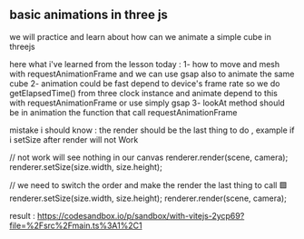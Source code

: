 ## basic animations in three js

we will practice and learn about how can we animate a simple cube in threejs

here what i've learned from the lesson today :
1- how to move and mesh with requestAnimationFrame and we can use gsap also to animate the same cube
2- animation could be fast depend to device's frame rate so we do getElapsedTime() from three clock instance and animate depend to this with requestAnimationFrame or use simply gsap
3- lookAt method should be in animation the function that call requestAnimationFrame

mistake i should know : the render should be the last thing to do , example if i setSize after render will not Work

// not work will see nothing in our canvas
renderer.render(scene, camera);
renderer.setSize(size.width, size.height);

// we need to switch the order and make the render the last thing to call 🟩
renderer.setSize(size.width, size.height);
renderer.render(scene, camera);

result : https://codesandbox.io/p/sandbox/with-vitejs-2ycp69?file=%2Fsrc%2Fmain.ts%3A1%2C1
